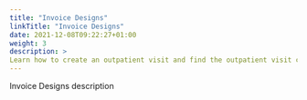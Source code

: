 ```yaml
---
title: "Invoice Designs"
linkTitle: "Invoice Designs"
date: 2021-12-08T09:22:27+01:00
weight: 3
description: >
Learn how to create an outpatient visit and find the outpatient visit created previously
---
```


Invoice Designs description

